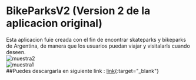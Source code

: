# BikeParksV2 (Version 2 de la aplicacion original)
Esta aplicacion fuie creada con el fin de encontrar skateparks y bikeparks de Argentina, de manera que los usuarios
puedan viajar y visitalarls cuando deseen. \
![muestra2](https://github.com/jakiro12/BikeParksV2/assets/86807770/5b3766b8-a20f-4f6c-9b81-e40f12111df5) \
![muestra1](https://github.com/jakiro12/BikeParksV2/assets/86807770/546e0197-a839-44a6-a4e8-09092eec4ec7) \
##Puedes descargarla en siguiente link :
[link](https://www.mediafire.com/file/irumwnvkd9ncj24/bikeParksApp.apk/file){:target="_blank"}


